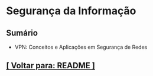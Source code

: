 # Segurança da Informação

## Sumário

- VPN: Conceitos e Aplicações em Segurança de Redes

## [[ Voltar para: README ]](../README.md#seguranca-informacao)